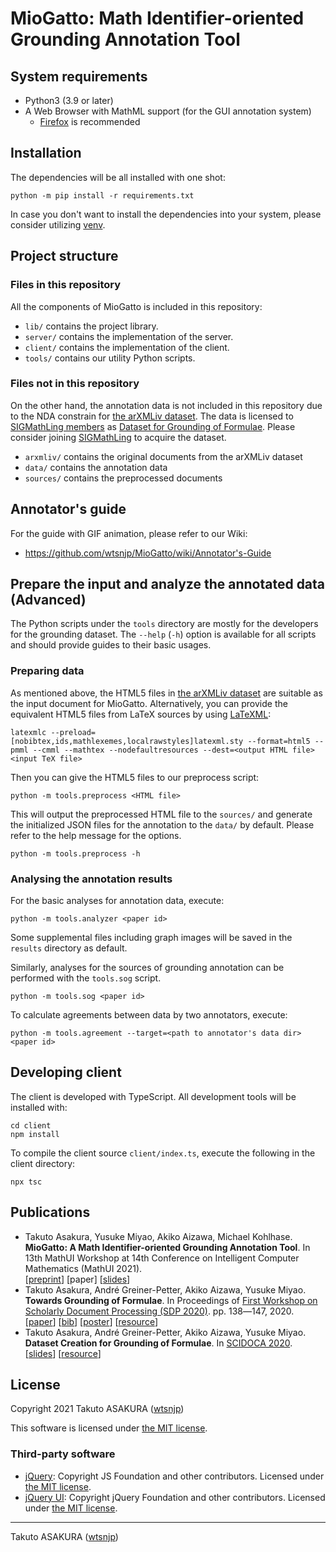 # MioGatto: Math Identifier-oriented Grounding Annotation Tool

## System requirements

* Python3 (3.9 or later)
* A Web Browser with MathML support (for the GUI annotation system)
    * [Firefox](https://www.mozilla.org/firefox/) is recommended

## Installation

The dependencies will be all installed with one shot:

```shell
python -m pip install -r requirements.txt
```

In case you don't want to install the dependencies into your system, please
consider utilizing [venv](https://docs.python.org/3/library/venv.html).

## Project structure

### Files in this repository

All the components of MioGatto is included in this repository:

* `lib/` contains the project library.
* `server/` contains the implementation of the server.
* `client/` contains the implementation of the client.
* `tools/` contains our utility Python scripts.

### Files not in this repository

On the other hand, the annotation data is not included in this repository due
to the NDA constrain for [the arXMLiv dataset](https://sigmathling.kwarc.info/resources/arxmliv-dataset-2020/). The data is licensed to
[SIGMathLing members](https://sigmathling.kwarc.info/member/) as [Dataset for
Grounding of Formulae](https://sigmathling.kwarc.info/resources/grounding-dataset/).
Please consider joining [SIGMathLing](https://sigmathling.kwarc.info/member/)
to acquire the dataset.

* `arxmliv/` contains the original documents from the arXMLiv dataset
* `data/` contains the annotation data
* `sources/` contains the preprocessed documents

## Annotator's guide

For the guide with GIF animation, please refer to our Wiki:

* <https://github.com/wtsnjp/MioGatto/wiki/Annotator's-Guide>

## Prepare the input and analyze the annotated data (Advanced)

The Python scripts under the `tools` directory are mostly for the developers
for the grounding dataset. The `--help` (`-h`) option is available for all
scripts and should provide guides to their basic usages.

### Preparing data

As mentioned above, the HTML5 files in [the arXMLiv dataset](https://sigmathling.kwarc.info/resources/arxmliv-dataset-2020/)
are suitable as the input document for MioGatto. Alternatively, you can provide
the equivalent HTML5 files from LaTeX sources by using
[LaTeXML](https://dlmf.nist.gov/LaTeXML/):

```shell
latexmlc --preload=[nobibtex,ids,mathlexemes,localrawstyles]latexml.sty --format=html5 --pmml --cmml --mathtex --nodefaultresources --dest=<output HTML file> <input TeX file>
```

Then you can give the HTML5 files to our preprocess script:

```shell
python -m tools.preprocess <HTML file>
```

This will output the preprocessed HTML file to the `sources/` and generate the
initialized JSON files for the annotation to the `data/` by default. Please
refer to the help message for the options.

```shell
python -m tools.preprocess -h
```

### Analysing the annotation results

For the basic analyses for annotation data, execute:

```shell
python -m tools.analyzer <paper id>
```

Some supplemental files including graph images will be saved in the `results`
directory as default.

Similarly, analyses for the sources of grounding annotation can be performed
with the `tools.sog` script.

```shell
python -m tools.sog <paper id>
```

To calculate agreements between data by two annotators, execute:

```shell
python -m tools.agreement --target=<path to annotator's data dir> <paper id>
```

## Developing client

The client is developed with TypeScript. All development tools will be
installed with:

```shell
cd client
npm install
```

To compile the client source `client/index.ts`, execute the following in the
client directory:

```shell
npx tsc
```

## Publications

* Takuto Asakura, Yusuke Miyao, Akiko Aizawa, Michael Kohlhase. **MioGatto: A Math Identifier-oriented Grounding Annotation Tool**. In 13th MathUI Workshop at 14th Conference on Intelligent Computer Mathematics (MathUI 2021).  
  [[preprint](https://easychair.org/publications/preprint/FSSk)] [paper] [[slides](https://speakerdeck.com/wtsnjp/mathui2021)]
* Takuto Asakura, André Greiner-Petter, Akiko Aizawa, Yusuke Miyao. **Towards Grounding of Formulae**. In Proceedings of [First Workshop on Scholarly Document Processing (SDP 2020)](https://ornlcda.github.io/SDProc/). pp. 138―147, 2020.  
	[[paper](https://www.aclweb.org/anthology/2020.sdp-1.16/)] [[bib](https://www.aclweb.org/anthology/2020.sdp-1.16.bib)] [[poster](https://wtsnjp.com/posters/sdp2020-asakura-poster.pdf)]  [[resource](https://sigmathling.kwarc.info/resources/grounding-dataset/)]
* Takuto Asakura, André Greiner-Petter, Akiko Aizawa, Yusuke Miyao. **Dataset Creation for Grounding of Formulae**. In [SCIDOCA 2020](http://research.nii.ac.jp/SCIDOCA2020/).  
	[[slides](https://speakerdeck.com/wtsnjp/scidoca2020)] [[resource](https://sigmathling.kwarc.info/resources/grounding-dataset/)]

## License

Copyright 2021 Takuto ASAKURA ([wtsnjp](https://wtsnjp.com))

This software is licensed under [the MIT license](./LICENSE).

### Third-party software

* [jQuery](https://jquery.org/): Copyright JS Foundation and other contributors. Licensed under [the MIT license](https://jquery.org/license).
* [jQuery UI](https://jqueryui.com/): Copyright jQuery Foundation and other contributors. Licensed under [the MIT license](https://github.com/jquery/jquery-ui/blob/HEAD/LICENSE.txt).

---

Takuto ASAKURA ([wtsnjp](https://wtsnjp.com))
